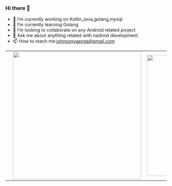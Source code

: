 ### Hi there 👋


- 🔭 I’m currently working on Kotlin,Java,golang,mysql 
- 🌱 I’m currently learning Golang
- 👯 I’m looking to collaborate on any Android related project
- 💬 Ask me about  anything related with nadroid development.
- 📫 How to reach me:johnsonyaanga@gmail.com

<center>
  <table>
  <tr>
      <td>
        <td>
          <img width="400px" align="left" src="https://github-readme-stats.vercel.app/api?username=johnsonnyaanga&count_private=true&show_icons=true&theme=dark&layout=compact"/>
       </td>
    <td>
      <img width="380px" align="left" src="https://github-readme-stats.vercel.app/api/wakatime?username=johnsonnyaanga&show_icons=true&theme=dark&layout=compact" />
    </td>

  </tr>   
</table>
</center>



